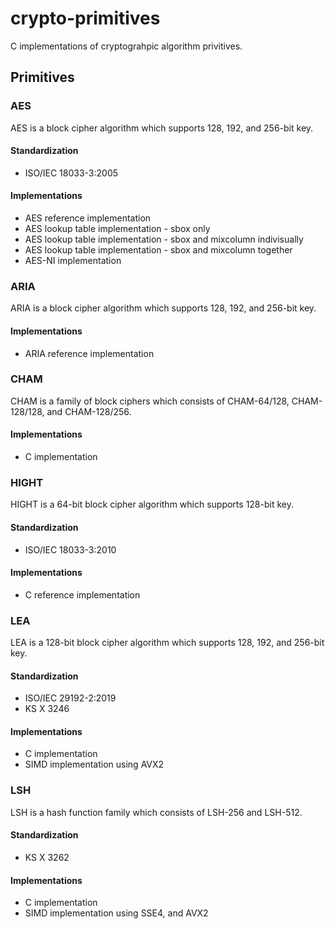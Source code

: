 # crypto-primitives
C implementations of cryptograhpic algorithm privitives.

## Primitives

### AES
AES is a block cipher algorithm which supports 128, 192, and 256-bit key.

#### Standardization
* ISO/IEC 18033-3:2005

#### Implementations
* AES reference implementation
* AES lookup table implementation - sbox only
* AES lookup table implementation - sbox and mixcolumn indivisually
* AES lookup table implementation - sbox and mixcolumn together
* AES-NI implementation

### ARIA
ARIA is a block cipher algorithm which supports 128, 192, and 256-bit key.

#### Implementations
* ARIA reference implementation

### CHAM
CHAM is a family of block ciphers which consists of CHAM-64/128, CHAM-128/128, and CHAM-128/256.

#### Implementations
* C implementation

### HIGHT
HIGHT is a 64-bit block cipher algorithm which supports 128-bit key.

#### Standardization
* ISO/IEC 18033-3:2010

#### Implementations
* C reference implementation

### LEA
LEA is a 128-bit block cipher algorithm which supports 128, 192, and 256-bit key. 

#### Standardization
* ISO/IEC 29192-2:2019
* KS X 3246

#### Implementations
* C implementation
* SIMD implementation using AVX2

### LSH
LSH is a hash function family which consists of LSH-256 and LSH-512.

#### Standardization
* KS X 3262

#### Implementations
* C implementation
* SIMD implementation using SSE4, and AVX2